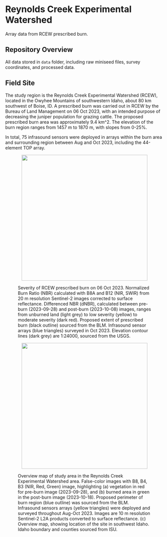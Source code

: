 # Reynolds Creek Experimental Watershed
Array data from RCEW prescribed burn.





## Repository Overview

All data stored in `data` folder, including raw miniseed files, survey coordinates, and processed data.



## Field Site
The study region is the Reynolds Creek Experimental Watershed (RCEW), located in the Owyhee Mountains of southwestern Idaho, about 80 km southwest of Boise, ID. A prescribed burn was carried out in RCEW by the Bureau of Land Management on 06 Oct 2023, with an intended purpose of decreasing the juniper population for grazing cattle. The proposed prescribed burn area was approximately 9.4 km^2. The elevation of the burn region ranges from 1457 m to 1870 m, with slopes from 0-25%.

In total, 75 infrasound sensors were deployed in arrays within the burn area and surrounding region between Aug and Oct 2023, including the 44-element TOP array.


<figure>
<p align="center">
    <img src="/figures/Burn_Severity.png" width="400">
    <figcaption> Severity of RCEW prescribed burn on 06 Oct 2023. Normalized Burn Ratio (NBR) calculated with B8A and B12 (NIR, SWIR) from 20 m resolution Sentinel-2 images corrected to surface reflectance. Differenced NBR (dNBR), calculated between pre-burn (2023-09-28) and post-burn (2023-10-08) images, ranges from unburned land (light grey) to low severity (yellow) to moderate severity (dark red). Proposed extent of prescribed burn (black outline) sourced from the BLM. Infrasound sensor arrays (blue triangles) surveyed in Oct 2023. Elevation contour lines (dark grey) are 1:24000, sourced from the USGS. </figcaption>
</p>
</figure>


<figure>
<p align="center">
    <img src="/figures/Overview_Map.png" width="400">
    <figcaption> Overview map of study area in the Reynolds Creek Experimental Watershed area. False-color images with B8, B4, B3 (NIR, Red, Green) image, highlighting (a) vegetation in red for pre-burn image (2023-09-28), and (b) burned area in green in the post-burn image (2023-10-18). Proposed perimeter of burn region (blue outline) was sourced from the BLM. Infrasound sensors arrays (yellow triangles) were deployed and surveyed throughout Aug-Oct 2023. Images are 10 m resolution Sentinel-2 L2A products converted to surface reflectance. (c) Overview map, showing location of the site in southwest Idaho. Idaho boundary and counties sourced from ISU. </figcaption>
</p>
</figure>



